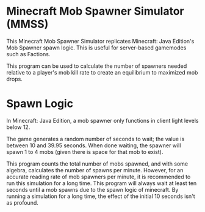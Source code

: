 # Minecraft Mob Spawner Simulator (MMSS)
This Minecraft Mob Spawner Simulator replicates Minecraft: Java Edition's Mob Spawner spawn logic. This is useful for server-based gamemodes such as Factions.

This program can be used to calculate the number of spawners needed relative to a player's mob kill rate to create an equilibrium to maximized mob drops.

# Spawn Logic
In Minecraft: Java Edition, a mob spawner only functions in client light levels below 12.

The game generates a random number of seconds to wait; the value is between 10 and 39.95 seconds. When done waiting, the spawner will spawn 1 to 4 mobs (given there is space for that mob to exist).

This program counts the total number of mobs spawned, and with some algebra, calculates the number of spawns per minute. However, for an accurate reading rate of mob spawners per minute, it is recommended to run this simulation
for a long time. This program will always wait at least ten seconds until a mob spawns due to the spawn logic of minecraft. By running a simulation for a long time, the effect of the initial 10 seconds isn't as profound.
